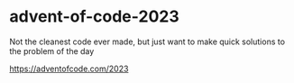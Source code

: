 # advent-of-code-2023

Not the cleanest code ever made, but just want to make quick solutions to the problem of the day

https://adventofcode.com/2023